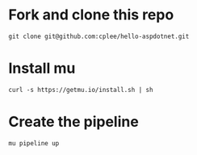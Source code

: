 # Fork and clone this repo
```
git clone git@github.com:cplee/hello-aspdotnet.git
```

# Install mu
```
curl -s https://getmu.io/install.sh | sh
```

# Create the pipeline
```
mu pipeline up
```
